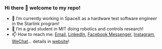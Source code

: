 ### Hi there 👋 welcome to my repo! 

<!--
**gcfc/gcfc** is a ✨ _special_ ✨ repository because its `README.md` (this file) appears on your GitHub profile.

Here are some ideas to get you started:

- 🔭 I’m currently working on ...
- 🌱 I’m currently learning ...
- 👯 I’m looking to collaborate on ...
- 🤔 I’m looking for help with ...
- 💬 Ask me about ...
- 📫 How to reach me: ...
- 😄 Pronouns: ...
- ⚡ Fun fact: ...
-->

- 🔭 I’m currently working in SpaceX as a hardware test software engineer in the Starlink program! 
- 🌱 I’m a grad student in MIT doing robotics and controls research! 
- 📫 How to reach me: [Email](mailto:gcfchen@mit.edu), [LinkedIn](http://www.linkedin.com/in/gcfchen), [Facebook Messenger](http://www.facebook.com/gcfchen314), [Instagram](http://www.instagram.com/curious.ch3n), [WeChat](https://gcfc.github.io/img/wechat.jpg)... details in [website](https://gcfc.github.io/)! 

